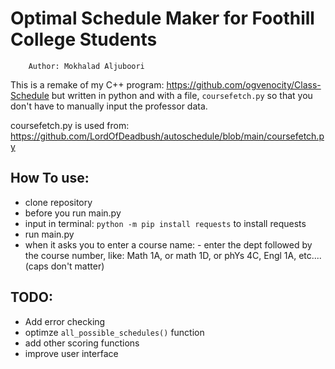 # Optimal Schedule Maker for Foothill College Students
        Author: Mokhalad Aljuboori

This is a remake of my C++ program: https://github.com/ogvenocity/Class-Schedule
but written in python and with a file, `coursefetch.py` so that you don't have to manually input the professor data.

coursefetch.py is used from: https://github.com/LordOfDeadbush/autoschedule/blob/main/coursefetch.py


## How To use:
- clone repository
- before you run main.py
- input in terminal: `python -m pip install requests` to install requests
- run main.py
- when it asks you to enter a course name: 
        - enter the dept followed by the course number, like: Math 1A, or math 1D, or phYs 4C, Engl 1A, etc.... (caps don't matter)

## TODO:
- Add error checking
- optimze `all_possible_schedules()` function
- add other scoring functions
- improve user interface
